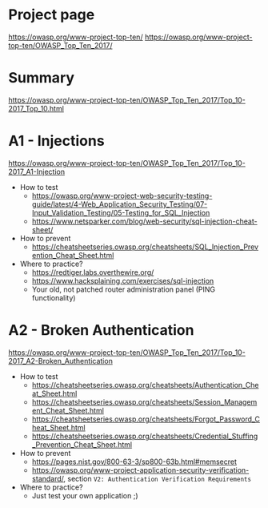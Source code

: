 # Project page
https://owasp.org/www-project-top-ten/
https://owasp.org/www-project-top-ten/OWASP_Top_Ten_2017/

# Summary
https://owasp.org/www-project-top-ten/OWASP_Top_Ten_2017/Top_10-2017_Top_10.html

# A1 - Injections
https://owasp.org/www-project-top-ten/OWASP_Top_Ten_2017/Top_10-2017_A1-Injection

* How to test
  * https://owasp.org/www-project-web-security-testing-guide/latest/4-Web_Application_Security_Testing/07-Input_Validation_Testing/05-Testing_for_SQL_Injection
  * https://www.netsparker.com/blog/web-security/sql-injection-cheat-sheet/
* How to prevent
  * https://cheatsheetseries.owasp.org/cheatsheets/SQL_Injection_Prevention_Cheat_Sheet.html
* Where to practice?
  * https://redtiger.labs.overthewire.org/
  * https://www.hacksplaining.com/exercises/sql-injection
  * Your old, not patched router administration panel (PING functionality)

# A2 - Broken Authentication
https://owasp.org/www-project-top-ten/OWASP_Top_Ten_2017/Top_10-2017_A2-Broken_Authentication

* How to test
  * https://cheatsheetseries.owasp.org/cheatsheets/Authentication_Cheat_Sheet.html
  * https://cheatsheetseries.owasp.org/cheatsheets/Session_Management_Cheat_Sheet.html
  * https://cheatsheetseries.owasp.org/cheatsheets/Forgot_Password_Cheat_Sheet.html
  * https://cheatsheetseries.owasp.org/cheatsheets/Credential_Stuffing_Prevention_Cheat_Sheet.html
* How to prevent
  * https://pages.nist.gov/800-63-3/sp800-63b.html#memsecret
  * https://owasp.org/www-project-application-security-verification-standard/, section `V2: Authentication Verification Requirements`
* Where to practice?
  * Just test your own application ;)
